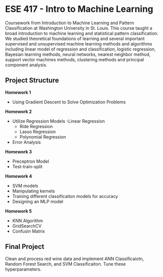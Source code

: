 # ESE 417 - Intro to Machine Learning
Coursework from Introduction to Machine Learning and Pattern Classification at Washington University in St. Louis. This course taught a broad introduction to machine learning and statistical pattern classification. We studied theoretical foundations of learning and several important supervised and unsupervised machine learning methods and algorithms including linear model of regression and classification, logistic regression, Bayesian learning methods, neural networks, nearest neighbor method, support vector machines methods, clustering methods and principal component analysis.<br>

## Project Structure
<b>Homework 1</b>
- Using Gradient Descent to Solve Optimization Problems

<b>Homework 2</b>
- Utilize Regression Models
  -Linear Regression
  - Ride Regression
  - Lasso Regression
  - Polynomial Regression
- Error Analysis<br>


<b>Homework 3</b>
- Preceptron Model 
- Test-train-split<br>


<b>Homework 4</b>
- SVM models
- Manipulating kernels
- Training different classificaiton models for accuracy
- Designing an MLP model<br>


<b>Homework 5</b>
- KNN Algorithm
- GridSearchCV
- Confusin Matrix
## Final Project
Clean and process red wine data and implement ANN Classificaiotn, Random Forest Search, and SVM Classificaiton. Tune these hyperparameters. 
